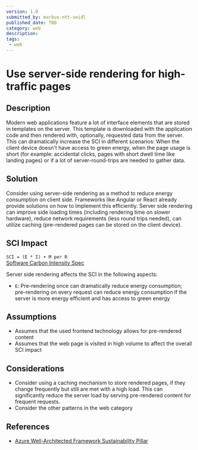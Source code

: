 ```yaml
---
version: 1.0
submitted_by: markus-ntt-seidl
published_date: TBD
category: web
description: 
tags: 
 - web
---
```


# Use server-side rendering for high-traffic pages

## Description

Modern web applications feature a lot of interface elements that are stored in templates on the server. This template is downloaded with the application code and then rendered with, optionally, requested data from the server.
This can dramatically increase the SCI in different scenarios: When the client device doesn't have access to green energy, when the page usage is short (for example: accidental clicks, pages with short dwell time like landing pages) or if a lot of server-round-trips are needed to gather data.


## Solution

Consider using server-side rendering as a method to reduce energy consumption on client side. Frameworks like Angular or React already provide solutions on how to implement this efficiently.
Server side rendering can improve side loading times (including rendering time on slower hardware), reduce network requirements (less round trips needed), can utilize caching (pre-rendered pages can be stored on the client device).

## SCI Impact

`SCI = (E * I) + M per R`  
[Software Carbon Intensity Spec](https://grnsft.org/sci)

Server side rendering affects the SCI in the following aspects:

- `E`: Pre-rendering once can dramatically reduce energy consumption; pre-rendering on every request can reduce energy consumption if the server is more energy efficient and has access to green energy

## Assumptions

- Assumes that the used frontend technology allows for pre-rendered content
- Assumes that the web page is visited in high volume to affect the overall SCI impact

## Considerations

- Consider using a caching mechanism to store rendered pages, if they change frequently but still are met with a high load. This can significantly reduce the server load by serving pre-rendered content for frequent requests.
- Consider the other patterns in the web category

## References

- [Azure Well-Architected Framework Sustainability Pillar](https://learn.microsoft.com/en-us/azure/architecture/framework/sustainability/sustainability-application-design)

